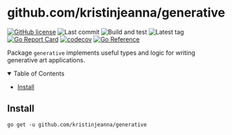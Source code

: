 # github.com/kristinjeanna/generative

[![GitHub license](https://img.shields.io/github/license/kristinjeanna/generative.svg?style=flat&label=License)](https://github.com/kristinjeanna/generative/blob/main/LICENSE) ![Last commit](https://img.shields.io/github/last-commit/kristinjeanna/generative?style=flat&label=Last%20commit) ![Build and test](https://github.com/kristinjeanna/generative/actions/workflows/build.yml/badge.svg?branch=main) ![Latest tag](https://img.shields.io/github/v/tag/kristinjeanna/generative?label=Latest%20tag) [![Go Report Card](https://goreportcard.com/badge/github.com/kristinjeanna/generative)](https://goreportcard.com/report/github.com/kristinjeanna/generative) [![codecov](https://codecov.io/gh/kristinjeanna/generative/branch/main/graph/badge.svg?token=ZOTNNBD6SL)](https://codecov.io/gh/kristinjeanna/generative) [![Go Reference](https://pkg.go.dev/badge/github.com/kristinjeanna/generative.svg)](https://pkg.go.dev/github.com/kristinjeanna/generative)

Package `generative` implements useful types and logic for writing generative art applications.

<details open="open">
<summary>Table of Contents</summary>

- [Install](#install)

</details>

## Install

```shell
go get -u github.com/kristinjeanna/generative
```
